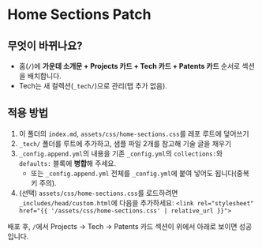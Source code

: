 # Home Sections Patch

## 무엇이 바뀌나요?
- 홈(`/`)에 **가운데 소개문 + Projects 카드 + Tech 카드 + Patents 카드** 순서로 섹션을 배치합니다.
- Tech는 새 컬렉션(`_tech/`)으로 관리(탭 추가 없음).

## 적용 방법
1) 이 폴더의 `index.md`, `assets/css/home-sections.css`를 레포 루트에 덮어쓰기
2) `_tech/` 폴더를 루트에 추가하고, 샘플 파일 2개를 참고해 기술 글을 채우기
3) `_config.append.yml`의 내용을 기존 `_config.yml`의 `collections:`와 `defaults:` 블록에 **병합**해 주세요.
   - 또는 `_config.append.yml` 전체를 `_config.yml`에 붙여 넣어도 됩니다(중복 키 주의).
4) (선택) `assets/css/home-sections.css`를 로드하려면 `_includes/head/custom.html`에 다음을 추가하세요:
   `<link rel="stylesheet" href="{{ '/assets/css/home-sections.css' | relative_url }}">`

배포 후, `/`에서 Projects → Tech → Patents 카드 섹션이 위에서 아래로 보이면 성공입니다.
